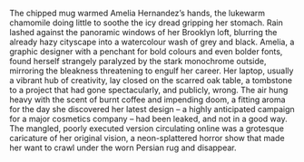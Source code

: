 The chipped mug warmed Amelia Hernandez’s hands, the lukewarm chamomile doing little to soothe the icy dread gripping her stomach.  Rain lashed against the panoramic windows of her Brooklyn loft, blurring the already hazy cityscape into a watercolour wash of grey and black.  Amelia, a graphic designer with a penchant for bold colours and even bolder fonts, found herself strangely paralyzed by the stark monochrome outside, mirroring the bleakness threatening to engulf her career.  Her laptop, usually a vibrant hub of creativity, lay closed on the scarred oak table, a tombstone to a project that had gone spectacularly, and publicly, wrong.  The air hung heavy with the scent of burnt coffee and impending doom, a fitting aroma for the day she discovered her latest design – a highly anticipated campaign for a major cosmetics company – had been leaked, and not in a good way. The mangled, poorly executed version circulating online was a grotesque caricature of her original vision, a neon-splattered horror show that made her want to crawl under the worn Persian rug and disappear.
